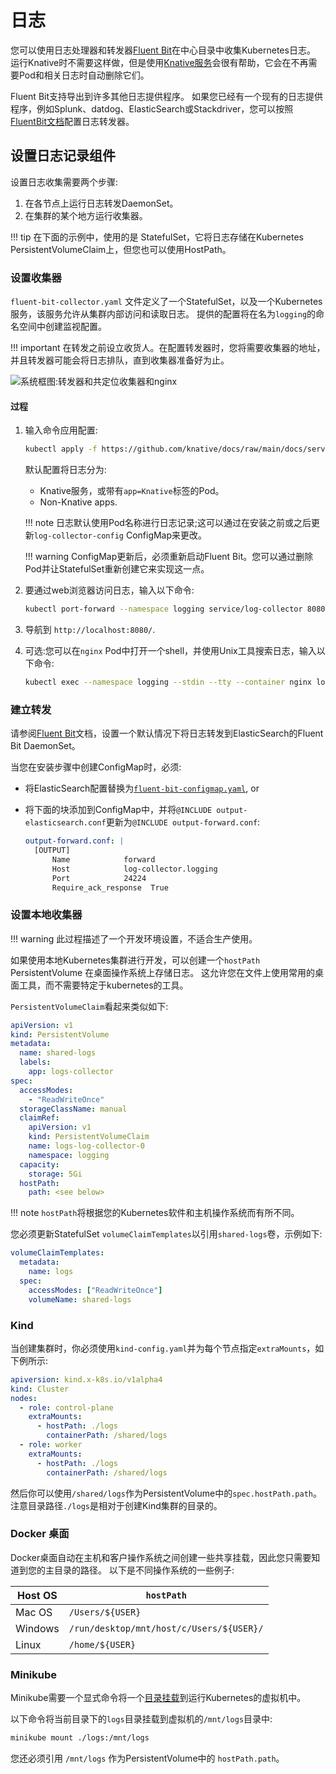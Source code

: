 # 日志

您可以使用日志处理器和转发器[Fluent Bit](https://docs.fluentbit.io/)在中心目录中收集Kubernetes日志。
运行Knative时不需要这样做，但是使用[Knative服务](/docs/serving/)会很有帮助，它会在不再需要Pod和相关日志时自动删除它们。

Fluent Bit支持导出到许多其他日志提供程序。
如果您已经有一个现有的日志提供程序，例如Splunk、datdog、ElasticSearch或Stackdriver，您可以按照[FluentBit文档](https://docs.fluentbit.io/manual/pipeline/outputs)配置日志转发器。

## 设置日志记录组件

设置日志收集需要两个步骤:

1. 在各节点上运行日志转发DaemonSet。
2. 在集群的某个地方运行收集器。

!!! tip
    在下面的示例中，使用的是 StatefulSet，它将日志存储在Kubernetes PersistentVolumeClaim上，但您也可以使用HostPath。

### 设置收集器

`fluent-bit-collector.yaml` 文件定义了一个StatefulSet，以及一个Kubernetes服务，该服务允许从集群内部访问和读取日志。
提供的配置将在名为`logging`的命名空间中创建监视配置。

!!! important
    在转发之前设立收货人。在配置转发器时，您将需要收集器的地址，并且转发器可能会将日志排队，直到收集器准备好为止。

![系统框图:转发器和共定位收集器和nginx](system.svg)

<!-- yuml.me UML rendering of:
[Forwarder1]logs->[Collector]
[Forwarder2]logs->[Collector]

// Add notes
[Collector]->[shared volume]
[nginx]-[shared volume]
-->

#### 过程

1. 输入命令应用配置:

    ```bash
    kubectl apply -f https://github.com/knative/docs/raw/main/docs/serving/observability/logging/fluent-bit-collector.yaml
    ```
    默认配置将日志分为:

    - Knative服务，或带有`app=Knative`标签的Pod。
    - Non-Knative apps.

    !!! note
        日志默认使用Pod名称进行日志记录;这可以通过在安装之前或之后更新`log-collector-config`  ConfigMap来更改。

    !!! warning
        ConfigMap更新后，必须重新启动Fluent Bit。您可以通过删除Pod并让StatefulSet重新创建它来实现这一点。

1. 要通过web浏览器访问日志，输入以下命令:

    ```bash
    kubectl port-forward --namespace logging service/log-collector 8080:80
    ```

3. 导航到 `http://localhost:8080/`.

4. 可选:您可以在`nginx` Pod中打开一个shell，并使用Unix工具搜索日志，输入以下命令:

    ```bash
    kubectl exec --namespace logging --stdin --tty --container nginx log-collector-0
    ```

### 建立转发

请参阅[Fluent Bit](https://docs.fluentbit.io/manual/installation/kubernetes)文档，设置一个默认情况下将日志转发到ElasticSearch的Fluent Bit DaemonSet。

当您在安装步骤中创建ConfigMap时，必须:

- 将ElasticSearch配置替换为[`fluent-bit-configmap.yaml`](fluent-bit-configmap.yaml), or
- 将下面的块添加到ConfigMap中，并将`@INCLUDE output-elasticsearch.conf`更新为`@INCLUDE output-forward.conf`:

    ```yaml
    output-forward.conf: |
      [OUTPUT]
          Name            forward
          Host            log-collector.logging
          Port            24224
          Require_ack_response  True
    ```

### 设置本地收集器

!!! warning
    此过程描述了一个开发环境设置，不适合生产使用。

如果使用本地Kubernetes集群进行开发，可以创建一个`hostPath` PersistentVolume 在桌面操作系统上存储日志。
这允许您在文件上使用常用的桌面工具，而不需要特定于kubernetes的工具。

`PersistentVolumeClaim`看起来类似如下:

```yaml
apiVersion: v1
kind: PersistentVolume
metadata:
  name: shared-logs
  labels:
    app: logs-collector
spec:
  accessModes:
    - "ReadWriteOnce"
  storageClassName: manual
  claimRef:
    apiVersion: v1
    kind: PersistentVolumeClaim
    name: logs-log-collector-0
    namespace: logging
  capacity:
    storage: 5Gi
  hostPath:
    path: <see below>
```

!!! note
    `hostPath`将根据您的Kubernetes软件和主机操作系统而有所不同。

您必须更新StatefulSet `volumeClaimTemplates`以引用`shared-logs`卷，示例如下:

```yaml
volumeClaimTemplates:
  metadata:
    name: logs
  spec:
    accessModes: ["ReadWriteOnce"]
    volumeName: shared-logs
```

### Kind

当创建集群时，你必须使用`kind-config.yaml`并为每个节点指定`extraMounts`，如下例所示:

```yaml
apiversion: kind.x-k8s.io/v1alpha4
kind: Cluster
nodes:
  - role: control-plane
    extraMounts:
      - hostPath: ./logs
        containerPath: /shared/logs
  - role: worker
    extraMounts:
      - hostPath: ./logs
        containerPath: /shared/logs
```

然后你可以使用`/shared/logs`作为PersistentVolume中的`spec.hostPath.path`。
注意目录路径`./logs`是相对于创建Kind集群的目录的。

### Docker 桌面

Docker桌面自动在主机和客户操作系统之间创建一些共享挂载，因此您只需要知道到您的主目录的路径。
以下是不同操作系统的一些例子:

| Host OS | `hostPath`                               |
| ------- | ---------------------------------------- |
| Mac OS  | `/Users/${USER}`                         |
| Windows | `/run/desktop/mnt/host/c/Users/${USER}/` |
| Linux   | `/home/${USER}`                          |

### Minikube

Minikube需要一个显式命令将一个[目录挂载](https://minikube.sigs.k8s.io/docs/handbook/mount/)到运行Kubernetes的虚拟机中。

以下命令将当前目录下的`logs`目录挂载到虚拟机的`/mnt/logs`目录中:

```bash
minikube mount ./logs:/mnt/logs
```

您还必须引用 `/mnt/logs` 作为PersistentVolume中的 `hostPath.path`。
